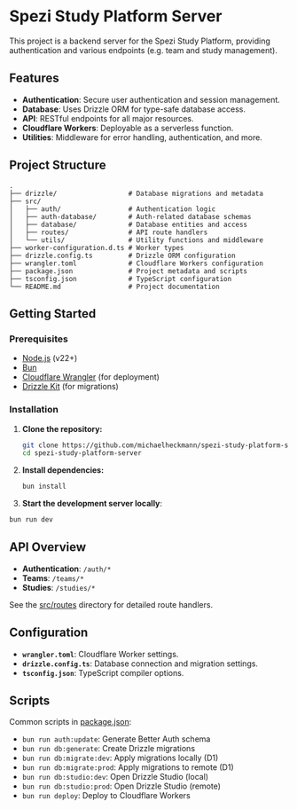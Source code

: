# Spezi Study Platform Server

This project is a backend server for the Spezi Study Platform, providing authentication and various endpoints (e.g. team and study management).

## Features

-   **Authentication**: Secure user authentication and session management.
-   **Database**: Uses Drizzle ORM for type-safe database access.
-   **API**: RESTful endpoints for all major resources.
-   **Cloudflare Workers**: Deployable as a serverless function.
-   **Utilities**: Middleware for error handling, authentication, and more.

## Project Structure

```
.
├── drizzle/                  # Database migrations and metadata
├── src/
│   ├── auth/                 # Authentication logic
│   ├── auth-database/        # Auth-related database schemas
│   ├── database/             # Database entities and access
│   ├── routes/               # API route handlers
│   └── utils/                # Utility functions and middleware
├── worker-configuration.d.ts # Worker types
├── drizzle.config.ts         # Drizzle ORM configuration
├── wrangler.toml             # Cloudflare Workers configuration
├── package.json              # Project metadata and scripts
├── tsconfig.json             # TypeScript configuration
└── README.md                 # Project documentation
```

## Getting Started

### Prerequisites

-   [Node.js](https://nodejs.org/) (v22+)
-   [Bun](https://bun.sh/)
-   [Cloudflare Wrangler](https://developers.cloudflare.com/workers/wrangler/) (for deployment)
-   [Drizzle Kit](https://orm.drizzle.team/docs/overview) (for migrations)

### Installation

1. **Clone the repository:**

    ```sh
    git clone https://github.com/michaelheckmann/spezi-study-platform-server.git
    cd spezi-study-platform-server
    ```

2. **Install dependencies:**

    ```sh
    bun install
    ```

3. **Start the development server locally**:

```sh
bun run dev
```

## API Overview

-   **Authentication**: `/auth/*`
-   **Teams**: `/teams/*`
-   **Studies**: `/studies/*`

See the [src/routes](src/routes) directory for detailed route handlers.

## Configuration

-   **`wrangler.toml`**: Cloudflare Worker settings.
-   **`drizzle.config.ts`**: Database connection and migration settings.
-   **`tsconfig.json`**: TypeScript compiler options.

## Scripts

Common scripts in [package.json](package.json):

-   `bun run auth:update`: Generate Better Auth schema
-   `bun run db:generate`: Create Drizzle migrations
-   `bun run db:migrate:dev`: Apply migrations locally (D1)
-   `bun run db:migrate:prod`: Apply migrations to remote (D1)
-   `bun run db:studio:dev`: Open Drizzle Studio (local)
-   `bun run db:studio:prod`: Open Drizzle Studio (remote)
-   `bun run deploy`: Deploy to Cloudflare Workers
